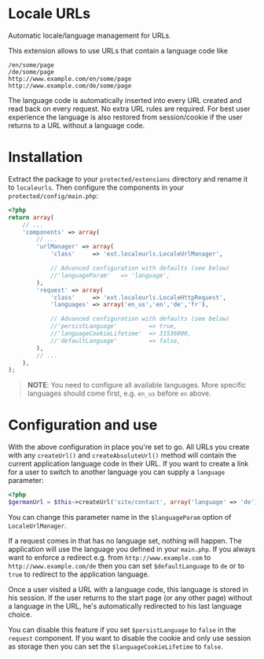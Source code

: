 Locale URLs
===========

Automatic locale/language management for URLs.

This extension allows to use URLs that contain a language code like

    /en/some/page
    /de/some/page
    http://www.example.com/en/some/page
    http://www.example.com/de/some/page

The language code is automatically inserted into every URL created and
read back on every request. No extra URL rules are required. For best
user experience the language is also restored from session/cookie if the
user returns to a URL without a language code.

# Installation

Extract the package to your `protected/extensions` directory and rename
it to `localeurls`. Then configure the components in your `protected/config/main.php`:

```php
<?php
return array(
    // ...
    'components' => array(
        // ...
        'urlManager' => array(
            'class'     => 'ext.localeurls.LocaleUrlManager',

            // Advanced configuration with defaults (see below)
            //'languageParam'   => 'language',
        ),
        'request' => array(
            'class'     => 'ext.localeurls.LocaleHttpRequest',
            'languages' => array('en_us','en','de','fr'),

            // Advanced configuration with defaults (see below)
            //'persistLanguage'         => true,
            //'languageCookieLifetime'  => 31536000,
            //'defaultLanguage'         => false,
        ),
        // ...
    ),
);
```

> **NOTE**: You need to configure all available languages. More specific
> languages should come first, e.g. `en_us` before `en` above.

# Configuration and use

With the above configuration in place you're set to go. All URLs you create with
any `createUrl()` and `createAbsoluteUrl()` method will contain the current application
language code in their URL. If you want to create a link for a user to switch to
another language you can supply a `language` parameter:


```php
<?php
$germanUrl = $this->createUrl('site/contact', array('language' => 'de'));
```

You can change this parameter name in the `$languageParam` option of `LocaleUrlManager`.

If a request comes in that has no language set, nothing will happen. The application
will use the language you defined in your `main.php`. If you always want to enforce a
redirect e.g. from `http://www.example.com` to `http://www.example.com/de` then
you can set `$defaultLanguage` to `de` or to `true` to redirect to the application
language.

Once a user visited a URL with a language code, this language is stored in his
session. If the user returns to the start page (or any other page) without a language
in the URL, he's automatically redirected to his last language choice.

You can disable this feature if you set `$persistLanguage` to `false` in the `request`
component. If you want to disable the cookie and only use session as storage then you
can set the `$languageCookieLifetime` to `false`.

